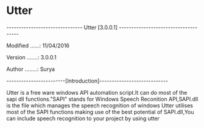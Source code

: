 # Utter
------------------------------- Utter [3.0.0.1] -------------------------------------

Modified ......: 11/04/2016

Version .......: 3.0.0.1

Author ........: Surya

------------------------[Introduction]----------------------------

Utter is a free ware windows API automation script.It can do most of the sapi dll
functions."SAPI" stands for Windows Speech Reconition API,SAPI.dll is the file
which manages the speech recognition of windows Utter utilises most of the SAPI 
functions making use of the best potential of SAPI.dll,You can include speech 
recognition to your project by using utter
